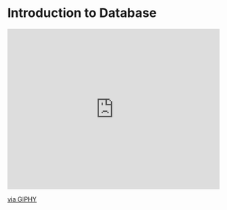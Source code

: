 # Introduction to Database 

<iframe src="https://giphy.com/embed/3o72FkiKGMGauydfyg" width="480" height="363" frameBorder="0" class="giphy-embed" allowFullScreen></iframe><p><a href="https://giphy.com/gifs/arielle-m-coming-soon-3o72FkiKGMGauydfyg">via GIPHY</a></p>